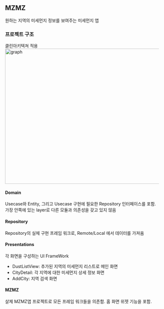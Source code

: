 ## MZMZ
원하는 지역의 미세먼지 정보를 보여주는 미세먼지 앱

### 프로젝트 구조
클린아키텍쳐 적용
<img width="725" height="443" alt="graph" src="https://github.com/user-attachments/assets/35d2b33e-7ef5-4860-9e00-565b69108f0f" />

#### Domain
Usecase와 Entity, 그리고 Usecase 구현에 필요한 Repository 인터페이스를 포함.
가장 안쪽에 있는 layer로 다른 모듈과 의존성을 갖고 있지 않음

#### Repository
Repository의 실체 구현 프레임 워크로, Remote/Local 에서 데이터를 가져옴

#### Presentations
각 화면을 구성하는 UI FrameWork
- DustListView: 추가된 지역의 미세먼지 리스트로 메인 화면
- CityDetail: 각 지역에 대한 미세먼지 상세 정보 화면
- AddCity: 지역 검색 화면

#### MZMZ
살제 MZMZ앱 프로젝트로 모든 프레임 워크들을 의존함.
홈 화면 위젯 기능을 포함.
